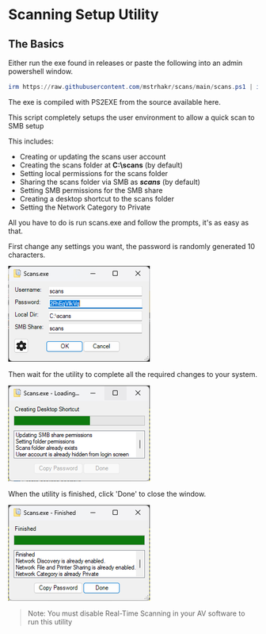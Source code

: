 # **Scanning Setup Utility**
## The Basics

Either run the exe found in releases or paste the following into an admin powershell window.

``` powershell
irm https://raw.githubusercontent.com/mstrhakr/scans/main/scans.ps1 | iex
```

The exe is compiled with PS2EXE from the source available here.

This script completely setups the user environment to allow a quick scan to SMB setup

This includes:
- Creating or updating the scans user account
- Creating the scans folder at **C:\scans** (by default)
- Setting local permissions for the scans folder
- Sharing the scans folder via SMB as ***scans*** (by default)
- Setting SMB permissions for the SMB share
- Creating a desktop shortcut to the scans folder
- Setting the Network Category to Private

All you have to do is run scans.exe and follow the prompts, it's as easy as that.

First change any settings you want, the password is randomly generated 10 characters.

![Setup](https://github.com/mstrhakr/scans/blob/8278e8857e73fb1e950445fa734a13b6c6588c3d/img/scans-setup.png)

Then wait for the utility to complete all the required changes to your system.

![Loading](https://github.com/mstrhakr/scans/blob/8278e8857e73fb1e950445fa734a13b6c6588c3d/img/scans-loading.png)

When the utility is finished, click 'Done' to close the window.

![Finished](https://github.com/mstrhakr/scans/blob/8278e8857e73fb1e950445fa734a13b6c6588c3d/img/scans-finished.png)

> Note: You must disable Real-Time Scanning in your AV software to run this utility
